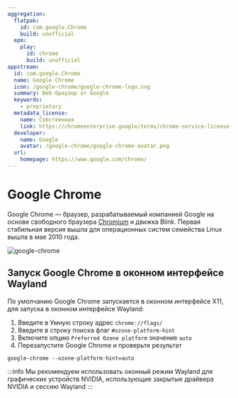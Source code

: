 ```yaml
---
aggregation:
  flatpak:
    id: com.google.Chrome
    build: unofficial
  epm:
    play:
      id: chrome
      build: unofficial
appstream:
  id: com.google.Chrome
  name: Google Chrome
  icon: /google-chrome/google-chrome-logo.svg
  summary: Веб-браузер от Google
  keywords:
    - proprietary
  metadata_license:
    name: Собственная
    link: https://chromeenterprise.google/terms/chrome-service-license-agreement/in/
  developer:
    name: Google
    avatar: /google-chrome/google-chrome-avatar.png
  url:
    homepage: https://www.google.com/chrome/
---
```


# Google Chrome

Google Chrome — браузер, разрабатываемый компанией Google на основе свободного браузера [Chromium](/chromium) и движка Blink. Первая стабильная версия вышла для операционных систем семейства Linux вышла в мае 2010 года.

![google-chrome](/google-chrome/google-chrome-1.png)

<!--@include: @ru/apps/.parts/install/content-flatpak.md-->
<!--@include: @ru/apps/.parts/warns/unprivileged-spaces.md-->
<!--@include: @ru/apps/.parts/install/content-epm-play.md-->

## Запуск Google Chrome в оконном интерфейсе Wayland

По умолчанию Google Chrome запускается в оконном интерфейсе X11, для запуска в оконном интерфейсе Wayland:

1. Введите в Умную строку адрес `chrome://flags/`
2. Введите в строку поиска флаг `#ozone-platform-hint`
3. Включите опцию `Preferred Ozone platform` значение `auto`
4. Перезапустите Google Chrome и проверьте результат

```shell
google-chrome --ozone-platform-hint=auto
```

:::info
Мы рекомендуем использовать оконный режим Wayland для графических устройств NVIDIA, использующие закрытые драйвера NVIDIA и сессию Wayland
:::
